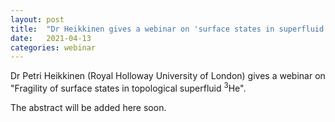 ```yaml
---
layout: post
title:  "Dr Heikkinen gives a webinar on 'surface states in superfluid <sup>3</sup>He'"
date:   2021-04-13
categories: webinar
---
```

Dr Petri Heikkinen (Royal Holloway University of London) gives a webinar on "Fragility of surface states in topological superfluid <sup>3</sup>He".

The abstract will be added here soon.
